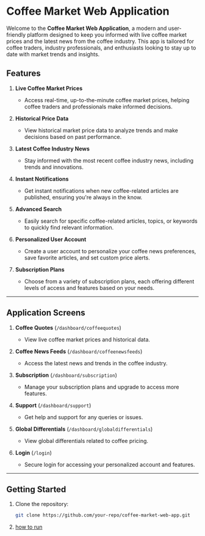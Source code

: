 
# Coffee Market Web Application

Welcome to the **Coffee Market Web Application**, a modern and user-friendly platform designed to keep you informed with live coffee market prices and the latest news from the coffee industry. This app is tailored for coffee traders, industry professionals, and enthusiasts looking to stay up to date with market trends and insights.

## Features

1. **Live Coffee Market Prices**
   - Access real-time, up-to-the-minute coffee market prices, helping coffee traders and professionals make informed decisions.

2. **Historical Price Data**
   - View historical market price data to analyze trends and make decisions based on past performance.

3. **Latest Coffee Industry News**
   - Stay informed with the most recent coffee industry news, including trends and innovations.

4. **Instant Notifications**
   - Get instant notifications when new coffee-related articles are published, ensuring you're always in the know.

5. **Advanced Search**
   - Easily search for specific coffee-related articles, topics, or keywords to quickly find relevant information.

6. **Personalized User Account**
   - Create a user account to personalize your coffee news preferences, save favorite articles, and set custom price alerts.

7. **Subscription Plans**
   - Choose from a variety of subscription plans, each offering different levels of access and features based on your needs.

---

## Application Screens

1. **Coffee Quotes** (`/dashboard/coffeequotes`)
   - View live coffee market prices and historical data.

2. **Coffee News Feeds** (`/dashboard/coffeenewsfeeds`)
   - Access the latest news and trends in the coffee industry.

3. **Subscription** (`/dashboard/subscription`)
   - Manage your subscription plans and upgrade to access more features.

4. **Support** (`/dashboard/support`)
   - Get help and support for any queries or issues.

5. **Global Differentials** (`/dashboard/globaldifferentials`)
   - View global differentials related to coffee pricing.

6. **Login** (`/login`)
   - Secure login for accessing your personalized account and features.

---

## Getting Started

1. Clone the repository:
   ```bash
   git clone https://github.com/your-repo/coffee-market-web-app.git

1. [how to run](howtorun.md)